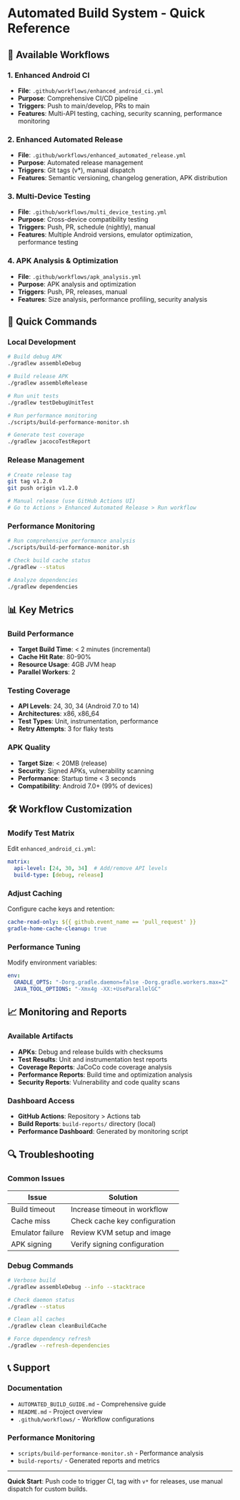 # Automated Build System - Quick Reference

## 🚀 Available Workflows

### 1. Enhanced Android CI
- **File**: `.github/workflows/enhanced_android_ci.yml`
- **Purpose**: Comprehensive CI/CD pipeline
- **Triggers**: Push to main/develop, PRs to main
- **Features**: Multi-API testing, caching, security scanning, performance monitoring

### 2. Enhanced Automated Release  
- **File**: `.github/workflows/enhanced_automated_release.yml`
- **Purpose**: Automated release management
- **Triggers**: Git tags (v*), manual dispatch
- **Features**: Semantic versioning, changelog generation, APK distribution

### 3. Multi-Device Testing
- **File**: `.github/workflows/multi_device_testing.yml`
- **Purpose**: Cross-device compatibility testing
- **Triggers**: Push, PR, schedule (nightly), manual
- **Features**: Multiple Android versions, emulator optimization, performance testing

### 4. APK Analysis & Optimization
- **File**: `.github/workflows/apk_analysis.yml`
- **Purpose**: APK analysis and optimization
- **Triggers**: Push, PR, releases, manual
- **Features**: Size analysis, performance profiling, security analysis

## 🔧 Quick Commands

### Local Development
```bash
# Build debug APK
./gradlew assembleDebug

# Build release APK  
./gradlew assembleRelease

# Run unit tests
./gradlew testDebugUnitTest

# Run performance monitoring
./scripts/build-performance-monitor.sh

# Generate test coverage
./gradlew jacocoTestReport
```

### Release Management
```bash
# Create release tag
git tag v1.2.0
git push origin v1.2.0

# Manual release (use GitHub Actions UI)
# Go to Actions > Enhanced Automated Release > Run workflow
```

### Performance Monitoring
```bash
# Run comprehensive performance analysis
./scripts/build-performance-monitor.sh

# Check build cache status
./gradlew --status

# Analyze dependencies
./gradlew dependencies
```

## 📊 Key Metrics

### Build Performance
- **Target Build Time**: < 2 minutes (incremental)
- **Cache Hit Rate**: 80-90%
- **Resource Usage**: 4GB JVM heap
- **Parallel Workers**: 2

### Testing Coverage
- **API Levels**: 24, 30, 34 (Android 7.0 to 14)
- **Architectures**: x86, x86_64
- **Test Types**: Unit, instrumentation, performance
- **Retry Attempts**: 3 for flaky tests

### APK Quality
- **Target Size**: < 20MB (release)
- **Security**: Signed APKs, vulnerability scanning
- **Performance**: Startup time < 3 seconds
- **Compatibility**: Android 7.0+ (99% of devices)

## 🛠️ Workflow Customization

### Modify Test Matrix
Edit `enhanced_android_ci.yml`:
```yaml
matrix:
  api-level: [24, 30, 34]  # Add/remove API levels
  build-type: [debug, release]
```

### Adjust Caching
Configure cache keys and retention:
```yaml
cache-read-only: ${{ github.event_name == 'pull_request' }}
gradle-home-cache-cleanup: true
```

### Performance Tuning
Modify environment variables:
```yaml
env:
  GRADLE_OPTS: "-Dorg.gradle.daemon=false -Dorg.gradle.workers.max=2"
  JAVA_TOOL_OPTIONS: "-Xmx4g -XX:+UseParallelGC"
```

## 📈 Monitoring and Reports

### Available Artifacts
- **APKs**: Debug and release builds with checksums
- **Test Results**: Unit and instrumentation test reports
- **Coverage Reports**: JaCoCo code coverage analysis
- **Performance Reports**: Build time and optimization analysis
- **Security Reports**: Vulnerability and code quality scans

### Dashboard Access
- **GitHub Actions**: Repository > Actions tab
- **Build Reports**: `build-reports/` directory (local)
- **Performance Dashboard**: Generated by monitoring script

## 🔍 Troubleshooting

### Common Issues
| Issue | Solution |
|-------|----------|
| Build timeout | Increase timeout in workflow |
| Cache miss | Check cache key configuration |
| Emulator failure | Review KVM setup and image |
| APK signing | Verify signing configuration |

### Debug Commands
```bash
# Verbose build
./gradlew assembleDebug --info --stacktrace

# Check daemon status
./gradlew --status

# Clean all caches
./gradlew clean cleanBuildCache

# Force dependency refresh
./gradlew --refresh-dependencies
```

## 📞 Support

### Documentation
- `AUTOMATED_BUILD_GUIDE.md` - Comprehensive guide
- `README.md` - Project overview
- `.github/workflows/` - Workflow configurations

### Performance Monitoring
- `scripts/build-performance-monitor.sh` - Performance analysis
- `build-reports/` - Generated reports and metrics

---

**Quick Start**: Push code to trigger CI, tag with `v*` for releases, use manual dispatch for custom builds.